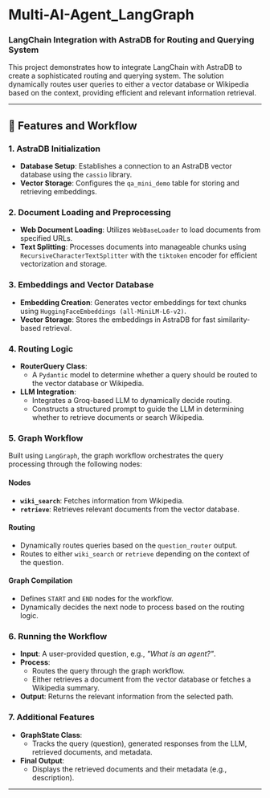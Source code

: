 # Multi-AI-Agent_LangGraph

### LangChain Integration with AstraDB for Routing and Querying System

This project demonstrates how to integrate LangChain with AstraDB to create a sophisticated routing and querying system. The solution dynamically routes user queries to either a vector database or Wikipedia based on the context, providing efficient and relevant information retrieval.

---

## 🚀 Features and Workflow

### 1. **AstraDB Initialization**
- **Database Setup**: Establishes a connection to an AstraDB vector database using the `cassio` library.
- **Vector Storage**: Configures the `qa_mini_demo` table for storing and retrieving embeddings.

### 2. **Document Loading and Preprocessing**
- **Web Document Loading**: Utilizes `WebBaseLoader` to load documents from specified URLs.
- **Text Splitting**: Processes documents into manageable chunks using `RecursiveCharacterTextSplitter` with the `tiktoken` encoder for efficient vectorization and storage.

### 3. **Embeddings and Vector Database**
- **Embedding Creation**: Generates vector embeddings for text chunks using `HuggingFaceEmbeddings (all-MiniLM-L6-v2)`.
- **Vector Storage**: Stores the embeddings in AstraDB for fast similarity-based retrieval.

### 4. **Routing Logic**
- **RouterQuery Class**:
  - A `Pydantic` model to determine whether a query should be routed to the vector database or Wikipedia.
- **LLM Integration**:
  - Integrates a Groq-based LLM to dynamically decide routing.
  - Constructs a structured prompt to guide the LLM in determining whether to retrieve documents or search Wikipedia.

### 5. **Graph Workflow**
Built using `LangGraph`, the graph workflow orchestrates the query processing through the following nodes:

#### **Nodes**
- **`wiki_search`**: Fetches information from Wikipedia.
- **`retrieve`**: Retrieves relevant documents from the vector database.

#### **Routing**
- Dynamically routes queries based on the `question_router` output.
- Routes to either `wiki_search` or `retrieve` depending on the context of the question.

#### **Graph Compilation**
- Defines `START` and `END` nodes for the workflow.
- Dynamically decides the next node to process based on the routing logic.

### 6. **Running the Workflow**
- **Input**: A user-provided question, e.g., *"What is an agent?"*.
- **Process**:
  - Routes the query through the graph workflow.
  - Either retrieves a document from the vector database or fetches a Wikipedia summary.
- **Output**: Returns the relevant information from the selected path.

### 7. **Additional Features**
- **GraphState Class**:
  - Tracks the query (question), generated responses from the LLM, retrieved documents, and metadata.
- **Final Output**:
  - Displays the retrieved documents and their metadata (e.g., description).

---
